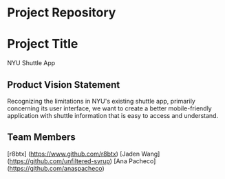 # Project Repository
# Project Title
NYU Shuttle App

## Product Vision Statement
Recognizing the limitations in NYU's existing shuttle app, primarily concerning its user interface, we want to create a better mobile-friendly application with shuttle information that is easy to access and understand. 

## Team Members
[r8btx] (https://www.github.com/r8btx) 
[Jaden Wang] (https://github.com/unfiltered-syrup)
[Ana Pacheco] (https://github.com/anaspacheco)